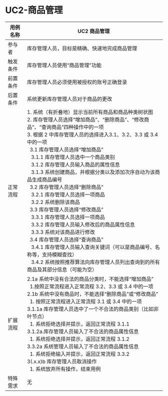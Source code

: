 # UC2-商品管理

| 用例名称 | UC2 商品管理                                                 |
| -------- | ------------------------------------------------------------ |
| 参与者   | 库存管理人员，目标是精确、快速地完成商品管理                 |
| 触发条件 | 库存管理人员使用“商品管理”功能                               |
| 前置条件 | 库存管理人员必须使用被授权的账号正确登录                     |
| 后置条件 | 系统更新库存管理人员对于商品的更改                           |
| 正常流程 | 1. 系统（有折叠地）显示当前所有商品和商品种类树状图 <br> 2. 库存管理人员选择“增加商品”、“删除商品”、“修改商品”、“查询商品”四种操作中的一项 <br> 3. 根据 2 中库存管理人员的选择进入3.1、3.2、3.3 或 3.4 中的一项 <br>&nbsp; 3.1 库存管理人员选择“增加商品” <br>&nbsp;&nbsp; 3.1.1 库存管理人员选中一个商品类别 <br> &nbsp;&nbsp; 3.1.2 库存管理人员输入商品的属性信息 <br>&nbsp;&nbsp; 3.1.3 系统创建商品，并根据分类以及添加次序自动为该商品生成商品编号 <br>&nbsp; 3.2 库存管理人员选择“删除商品” <br>&nbsp;&nbsp; 3.2.1 库存管理人员选择一项商品 <br>&nbsp;&nbsp; 3.2.2 系统删除该商品 <br>&nbsp; 3.3 库存管理人员选择“修改商品” <br>&nbsp;&nbsp; 3.3.1 库存管理人员选择一项商品 <br>&nbsp;&nbsp; 3.3.2 库存管理人员输入修改后的商品属性信息 <br>&nbsp;&nbsp; 3.3.3 系统对该商品进行修改 <br>&nbsp; 3.4 库存管理人员选择“查询商品” <br>&nbsp;&nbsp; 3.4.1 库存管理人员输入查询关键词（可以是商品编号、名称等，支持模糊查找）<br>&nbsp;&nbsp; 3.4.2 系统按照推荐算法向库存管理人员列出查询到的所有商品及其部分信息（可能为空） |
| 扩展流程 | 2.1a 系统中没有合法的商品分类时，不能选择“增加商品” <br>&nbsp; 1.按照正常流程进入正常流程 3.2、3.3 或 3.4 中的一项 <br> 2.1b 系统中没有商品时，不能选择“删除商品”或“修改商品” <br> &nbsp; 1. 按照正常流程进入正常流程 3.1 或 3.4 中的一项 <br> 3.1.1a 库存管理人员选中了一个不合法的商品类别（比如非叶节点）<br>&nbsp; 1. 系统拒绝选择并提示，返回正常流程 3.1.1 <br> 3.1.2a.库存管理人员输入了不合法的商品属性信息 <br>&nbsp; 1. 系统拒绝选择并提示，返回正常流程 3.1.2 <br> 3.3.2a 系统管理人员输入了不合法的商品属性信息 <br>&nbsp; 1. 系统拒绝输入并提示，返回正常流程 3.3.2 <br> 3(.x.x)b 库存管理人员取消操作 <br>&nbsp; 1. 系统放弃所有操作，结束用例 |
| 特殊需求 | 无                                                           |
